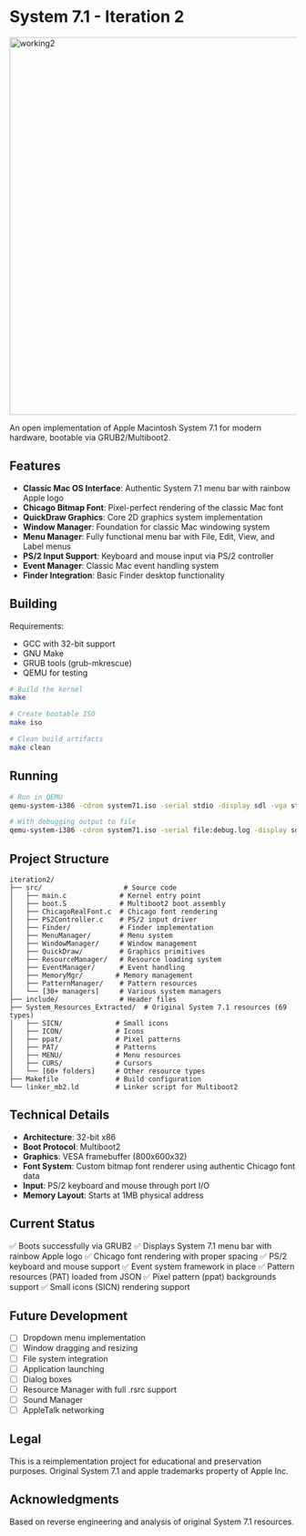# System 7.1 - Iteration 2

<img width="799" height="663" alt="working2" src="https://github.com/user-attachments/assets/0ca835e6-815f-4135-ab01-d7009c8c0d1a" />


An open implementation of Apple Macintosh System 7.1 for modern hardware, bootable via GRUB2/Multiboot2.

## Features

- **Classic Mac OS Interface**: Authentic System 7.1 menu bar with rainbow Apple logo
- **Chicago Bitmap Font**: Pixel-perfect rendering of the classic Mac font
- **QuickDraw Graphics**: Core 2D graphics system implementation
- **Window Manager**: Foundation for classic Mac windowing system
- **Menu Manager**: Fully functional menu bar with File, Edit, View, and Label menus
- **PS/2 Input Support**: Keyboard and mouse input via PS/2 controller
- **Event Manager**: Classic Mac event handling system
- **Finder Integration**: Basic Finder desktop functionality

## Building

Requirements:
- GCC with 32-bit support
- GNU Make
- GRUB tools (grub-mkrescue)
- QEMU for testing

```bash
# Build the kernel
make

# Create bootable ISO
make iso

# Clean build artifacts
make clean
```

## Running

```bash
# Run in QEMU
qemu-system-i386 -cdrom system71.iso -serial stdio -display sdl -vga std -m 256M

# With debugging output to file
qemu-system-i386 -cdrom system71.iso -serial file:debug.log -display sdl -vga std -m 256M
```

## Project Structure

```
iteration2/
├── src/                    # Source code
│   ├── main.c             # Kernel entry point
│   ├── boot.S             # Multiboot2 boot assembly
│   ├── ChicagoRealFont.c  # Chicago font rendering
│   ├── PS2Controller.c    # PS/2 input driver
│   ├── Finder/            # Finder implementation
│   ├── MenuManager/       # Menu system
│   ├── WindowManager/     # Window management
│   ├── QuickDraw/         # Graphics primitives
│   ├── ResourceManager/   # Resource loading system
│   ├── EventManager/      # Event handling
│   ├── MemoryMgr/        # Memory management
│   ├── PatternManager/    # Pattern resources
│   └── [30+ managers]     # Various system managers
├── include/               # Header files
├── System_Resources_Extracted/  # Original System 7.1 resources (69 types)
│   ├── SICN/             # Small icons
│   ├── ICON/             # Icons
│   ├── ppat/             # Pixel patterns
│   ├── PAT/              # Patterns
│   ├── MENU/             # Menu resources
│   ├── CURS/             # Cursors
│   └── [60+ folders]     # Other resource types
├── Makefile              # Build configuration
└── linker_mb2.ld         # Linker script for Multiboot2
```

## Technical Details

- **Architecture**: 32-bit x86
- **Boot Protocol**: Multiboot2
- **Graphics**: VESA framebuffer (800x600x32)
- **Font System**: Custom bitmap font renderer using authentic Chicago font data
- **Input**: PS/2 keyboard and mouse through port I/O
- **Memory Layout**: Starts at 1MB physical address

## Current Status

✅ Boots successfully via GRUB2
✅ Displays System 7.1 menu bar with rainbow Apple logo
✅ Chicago font rendering with proper spacing
✅ PS/2 keyboard and mouse support
✅ Event system framework in place
✅ Pattern resources (PAT) loaded from JSON
✅ Pixel pattern (ppat) backgrounds support
✅ Small icons (SICN) rendering support

## Future Development

- [ ] Dropdown menu implementation
- [ ] Window dragging and resizing
- [ ] File system integration
- [ ] Application launching
- [ ] Dialog boxes
- [ ] Resource Manager with full .rsrc support
- [ ] Sound Manager
- [ ] AppleTalk networking

## Legal

This is a reimplementation project for educational and preservation purposes.
Original System 7.1 and apple trademarks property of Apple Inc.

## Acknowledgments

Based on reverse engineering and analysis of original System 7.1 resources.

